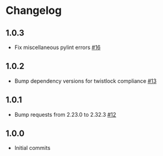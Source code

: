 # Changelog

## 1.0.3
  - Fix miscellaneous pylint errors [#16](https://github.com/singer-io/tap-recurly/pull/16)

## 1.0.2
  - Bump dependency versions for twistlock compliance [#13](https://github.com/singer-io/tap-recurly/pull/13)

## 1.0.1
  - Bump requests from 2.23.0 to 2.32.3 [#12](https://github.com/singer-io/tap-recurly/pull/12)

## 1.0.0
  - Initial commits
